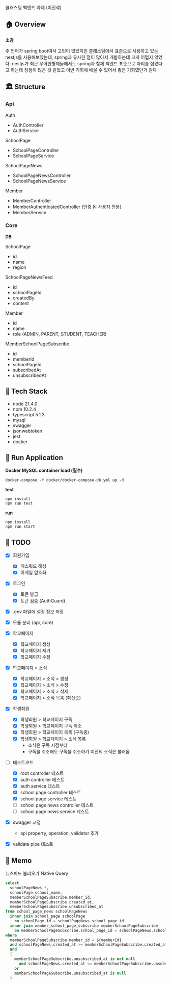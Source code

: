 클래스팅 백엔드 과제 (이진석)

## 🏠 Overview

**소감**

주 언어가 spring boot여서 고민이 많았지만 클래스팅에서 표준으로 사용하고 있는 nestjs를 사용해보았는데, spring과 유사한 점이 많아서 개발하는데 크게 어렵지 않았다. nestjs가 최근 우아한형제들에서도 spring과 함께 백엔드 표준으로 자리를 잡았다고 하는데 장점이 많은 것 같았고 이번 기회에 배울 수 있어서 좋은 기회였던거 같다

## 🏛️ Structure

### Api

Auth

- AuthController
- AuthService

SchoolPage

- SchoolPageController
- SchoolPageService

SchoolPageNews

- SchoolPageNewsController
- SchoolPageNewsService

Member

- MemberController
- MemberAuthenticatedController (인증 된 사용자 전용)
- MemberService

### Core

**DB**

SchoolPage

- id
- name
- region

SchoolPageNewsFeed

- id
- schoolPageId
- createdBy
- content

Member

- id
- name
- role (ADMIN, PARENT, STUDENT, TEACHER)

MemberSchoolPageSubscribe

- id
- memberId
- schoolPageId
- subscribedAt
- unsubscribedAt

## 🎢 Tech Stack

- node 21.4.0
- npm 10.2.4
- typescript 5.1.3
- mysql
- swagger
- jsonwebtoken
- jest
- docker

## 🏃 Run Application

**Docker MySQL container load (필수)**

```
docker-compose -f docker/docker-compose-db.yml up -d
```

**test**

```
npm install
npm run test
```

**run**

```shellscript
npm install
npm run start
```

## 👷 TODO

- [x] 회원가입

  - [x] 패스워드 해싱
  - [x] 이메일 암호화

- [x] 로그인

  - [x] 토큰 발급
  - [x] 토큰 검증 (AuthGuard)

- [x] .env 파일에 설정 정보 저장
- [x] 모듈 분리 (api, core)
- [x] 학교페이지

  - [x] 학교페이지 생성
  - [x] 학교페이지 제거
  - [x] 학교페이지 수정

- [x] 학교페이지 > 소식

  - [x] 학교페이지 > 소식 > 생성
  - [x] 학교페이지 > 소식 > 수정
  - [x] 학교페이지 > 소식 > 삭제
  - [x] 학교페이지 > 소식 목록 (최신순)

- [x] 학생회원

  - [x] 학생회원 > 학교페이지 구독
  - [x] 학생회원 > 학교페이지 구독 취소
  - [x] 학생회원 > 학교페이지 목록 (구독중)
  - [x] 학생회원 > 학교페이지 > 소식 목록
    - 소식은 구독 시점부터
    - 구독을 취소해도 구독을 취소하기 이전의 소식은 불러옴

- [ ] 테스트코드

  - [x] root controller 테스트
  - [x] auth controller 테스트
  - [x] auth service 테스트
  - [x] school page controller 테스트
  - [x] school page service 테스트
  - [ ] school page news controller 테스트
  - [ ] school page news service 테스트

- [x] swagger 교정

  - api property, operation, validator 추가

- [x] validate pipe 테스트

## 🧾 Memo

뉴스피드 불러오기 Native Query

```sql
select
  schoolPageNews.*,
  schoolPage.school_name,
  memberSchoolPageSubscribe.member_id,
  memberSchoolPageSubscribe.created_at,
  memberSchoolPageSubscribe.unsubscribed_at
from school_page_news schoolPageNews
  inner join school_page schoolPage
    on schoolPage.id = schoolPageNews.school_page_id
  inner join member_school_page_subscribe memberSchoolPageSubscribe
    on memberSchoolPageSubscribe.school_page_id = schoolPageNews.school_page_id
where
  memberSchoolPageSubscribe.member_id = ${memberId}
  and schoolPageNews.created_at >= memberSchoolPageSubscribe.created_at
  and
  (
    memberSchoolPageSubscribe.unsubscribed_at is not null
      and schoolPageNews.created_at <= memberSchoolPageSubscribe.unsubscribed_at
    or
    memberSchoolPageSubscribe.unsubscribed_at is null
  )
```
